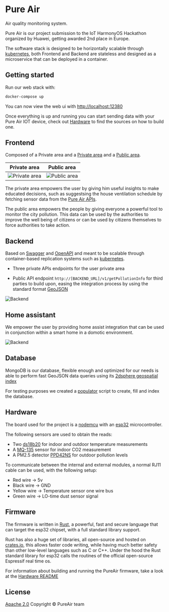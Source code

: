 # Pure Air

Air quality monitoring system.

Pure Air is our project submission to the IoT HarmonyOS Hackathon organized by Huawei, getting awarded 2nd place in Europe.

The software stack is designed to be horizontally scalable through [kubernetes](http://kubernetes.io), both Frontend and
Backend are stateless and designed as a microservice that can be deployed in a container.

## Getting started

Run our web stack with:

```bash
docker-compose up
```

You can now view the web ui with [http://localhost:12380](http://localhost:12380)

Once everything is up and running you can start sending data with your Pure Air IOT device, check out [Hardware](Hardware)
to find the sources on how to build one.

## Frontend

Composed of a Private area and a [Private area](Frontend/user.html) and a [Public area](Frontend/index.html).

| Private area                        | Public area                       |
| ----------------------------------- | --------------------------------- |
| ![Private area](docs/f_private.png) | ![Public area](docs/f_public.png) |

The private area empowers the user by giving him useful insights to make educated decisions, such as suggestsing
the house ventilation schedule by fetching sensor data from the [Pure Air APIs](Backend).

The public area empowers the people by giving everyone a powerful tool to monitor the city pollution. This data can be
used by the authorities to improve the well being of citizens or can be used by citizens themselves to force authorities to take action.

## Backend

Based on [Swagger](https://swagger.io/) and [OpenAPI](https://swagger.io/specification/) and meant to be scalable through container-based replication systems such as [kubernetes](https://kubernetes.io).

- Three private APIs endpoints for the user private area

- Public API endpoint `http://[BACKEND_URL]/v1/getPollutionInfo` for third parties to build upon,
  easing the integration process by using the standard format [GeoJSON](https://geojson.org/)

![Backend](docs/b.png)

## Home assistant

We empower the user by providing home assist integration that can be used in conjunction within a smart home in a
domotic environment.

![Backend](Hassio/images/home.png)

## Database

MongoDB is our database, flexible enough and optimized for our needs is able to perform fast
GeoJSON data queries using its [2dsphere geospatial index](https://docs.mongodb.com/manual/core/2dsphere/)

For testing purposes we created a [populator](Database/populate/populate.py) script to create, fill and index the
database.

## Hardware

The board used for the project is a [nodemcu](https://components101.com/development-boards/nodemcu-esp8266-pinout-features-and-datasheet)
with an [esp32](https://www.espressif.com/sites/default/files/documentation/esp32_datasheet_en.pdf) microcontroller.

The following sensors are used to obtain the reads:
- Two [ds18b20](https://datasheets.maximintegrated.com/en/ds/DS18B20.pdf) for indoor and outdoor temperature measurements
- A [MQ-135](https://www.electronicoscaldas.com/datasheet/MQ-135_Hanwei.pdf) sensor for indoor CO2 measurement
- A PM2.5 detector [PPD42NS](https://www.mouser.com/datasheet/2/744/Seeed_101020012-1217636.pdf) for outdoor pollution levels

To communicate between the internal and external modules, a normal RJ11 cable can be used,
with the following setup:

- Red wire -> 5v
- Black wire -> GND
- Yellow wire -> Temperature sensor one wire bus
- Green wire -> LO-time dust sensor signal

## Firmware

The firmware is written in [Rust](https://www.rust-lang.org/), a powerful, fast and secure language
that can target the esp32 chipset, with a full standard library support.

Rust has also a huge set of libraries, all open-source and hosted on [crates.io](https://crates.io/), this allows faster code writing, while having much better safety than other low-level languages such as C or C++.
Under the hood the Rust standard library for esp32 calls the routines of the official open-source Espressif real time os.

For information about building and running the PureAir firmware, take a look at the [Hardware README](Hardware/README.md)

## License

[Apache 2.0](https://www.apache.org/licenses/LICENSE-2.0)
Copyright &copy; PureAir team
